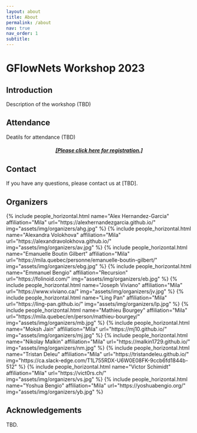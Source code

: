 ```yaml
---
layout: about
title: About
permalink: /about
nav: true
nav_order: 1
subtitle:
---
```


# GFlowNets Workshop 2023

## Introduction
Description of the workshop (TBD)

## Attendance
Deatils for attendance (TBD)
<h5 style="text-align:center;"><a href="...">[Please click here for registration.]</a></h5>

## Contact
If you have any questions, please contact us at [TBD].

## Organizers
<div class="row row-cols-2 projects pt-3 pb-3">
  {% include people_horizontal.html name="Alex Hernandez-Garcia" affiliation="Mila" url="https://alexhernandezgarcia.github.io/" img="assets/img/organizers/ahg.jpg" %}
  {% include people_horizontal.html name="Alexandra Volokhova" affiliation="Mila" url="https://alexandravolokhova.github.io/" img="assets/img/organizers/av.jpg" %}
  {% include people_horizontal.html name="Emanuelle Boutin Gilbert" affiliation="Mila" url="https://mila.quebec/personne/emanuelle-boutin-gilbert/" img="assets/img/organizers/ebg.jpg" %}
  {% include people_horizontal.html name="Emmanuel Bengio" affiliation="Recursion" url="https://folinoid.com/" img="assets/img/organizers/eb.jpg" %}
  {% include people_horizontal.html name="Joseph Viviano" affiliation="Mila" url="https://www.viviano.ca/" img="assets/img/organizers/jv.jpg" %}
  {% include people_horizontal.html name="Ling Pan" affiliation="Mila" url="https://ling-pan.github.io/" img="assets/img/organizers/lp.jpg" %}
  {% include people_horizontal.html name="Mathieu Bourgey" affiliation="Mila" url="https://mila.quebec/en/person/mathieu-bourgey/" img="assets/img/organizers/mb.jpg" %}
  {% include people_horizontal.html name="Moksh Jain" affiliation="Mila" url="https://mj10.github.io/" img="assets/img/organizers/mj.jpg" %}
  {% include people_horizontal.html name="Nikolay Malkin" affiliation="Mila" url="https://malkin1729.github.io/" img="assets/img/organizers/nm.jpg" %}
  {% include people_horizontal.html name="Tristan Deleu" affiliation="Mila" url="https://tristandeleu.github.io/" img="https://ca.slack-edge.com/T1L755RDX-U6W0E08FK-9ccb6fd1844b-512" %}
  {% include people_horizontal.html name="Victor Schimidt" affiliation="Mila" url="https://vict0rs.ch/" img="assets/img/organizers/vs.jpg" %}
  {% include people_horizontal.html name="Yoshua Bengio" affiliation="Mila" url="https://yoshuabengio.org/" img="assets/img/organizers/yb.jpg" %}
  </div>

## Acknowledgements
TBD.


